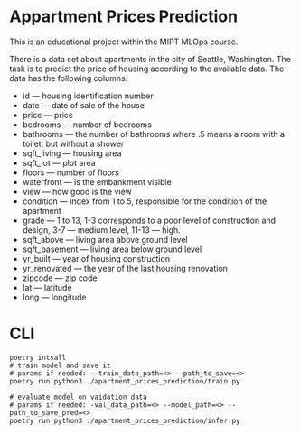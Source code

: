 # Appartment Prices Prediction

This is an educational project within the MIPT MLOps course.

There is a data set about apartments in the city of Seattle, Washington. The task is to predict the price of housing according to the available data.
The data has the following columns:
* id — housing identification number
* date — date of sale of the house
* price — price
* bedrooms — number of bedrooms
* bathrooms — the number of bathrooms where .5 means a room with a toilet, but without a shower
* sqft_living — housing area
* sqft_lot — plot area
* floors — number of floors
* waterfront — is the embankment visible
* view — how good is the view
* condition — index from 1 to 5, responsible for the condition of the apartment
* grade — 1 to 13, 1-3 corresponds to a poor level of construction and design, 3-7 — medium level, 11-13 — high.
* sqft_above — living area above ground level
* sqft_basement — living area below ground level
* yr_built — year of housing construction
* yr_renovated — the year of the last housing renovation
* zipcode — zip code
* lat — latitude
* long — longitude

# CLI

```
poetry intsall
# train model and save it
# params if needed: --train_data_path=<> --path_to_save=<>
poetry run python3 ./apartment_prices_prediction/train.py

# evaluate model on vaidation data
# params if needed: -val_data_path=<> --model_path=<> --path_to_save_pred=<>
poetry run python3 ./apartment_prices_prediction/infer.py
```
